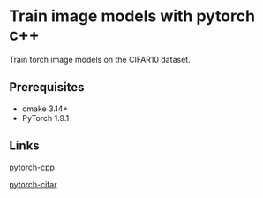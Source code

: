 # Train image models with pytorch c++

Train torch image models on the CIFAR10 dataset.

## Prerequisites
- cmake 3.14+
- PyTorch 1.9.1

## Links
[pytorch-cpp](https://img.shields.io/travis/prabhuomkar/pytorch-cpp)

[pytorch-cifar](https://github.com/kuangliu/pytorch-cifar)

